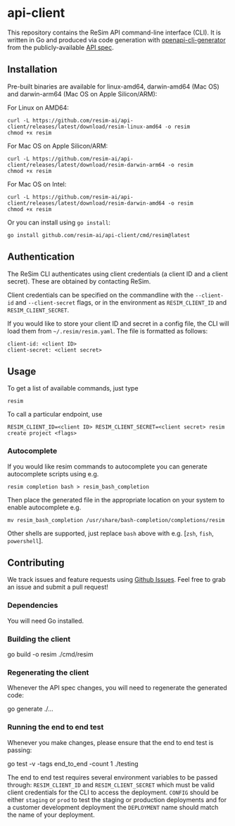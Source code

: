 # api-client
This repository contains the ReSim API command-line interface (CLI).  It is written in Go and produced via code generation with [openapi-cli-generator](https://github.com/danielgtaylor/openapi-cli-generator) from the publicly-available [API spec](https://api.resim.ai).

## Installation

Pre-built binaries are available for linux-amd64, darwin-amd64 (Mac OS) and darwin-arm64 (Mac OS on Apple Silicon/ARM):

For Linux on AMD64:

    curl -L https://github.com/resim-ai/api-client/releases/latest/download/resim-linux-amd64 -o resim
    chmod +x resim

For Mac OS on Apple Silicon/ARM:

    curl -L https://github.com/resim-ai/api-client/releases/latest/download/resim-darwin-arm64 -o resim
    chmod +x resim
    
For Mac OS on Intel:

    curl -L https://github.com/resim-ai/api-client/releases/latest/download/resim-darwin-amd64 -o resim
    chmod +x resim

Or you can install using `go install`:

    go install github.com/resim-ai/api-client/cmd/resim@latest

## Authentication

The ReSim CLI authenticates using client credentials (a client ID and a client secret).  These are obtained by contacting ReSim.  

Client credentials can be specified on the commandline with the `--client-id` and `--client-secret` flags, or in the environment as
`RESIM_CLIENT_ID` and `RESIM_CLIENT_SECRET`.

If you would like to store your client ID and secret in a config file, the CLI will load them from `~/.resim/resim.yaml`.  The file
is formatted as follows:

    client-id: <client ID>
    client-secret: <client secret>

## Usage

To get a list of available commands, just type

    resim

To call a particular endpoint, use

    RESIM_CLIENT_ID=<client ID> RESIM_CLIENT_SECRET=<client secret> resim create project <flags> 

### Autocomplete

If you would like resim commands to autocomplete you can generate autocomplete scripts using e.g.

    resim completion bash > resim_bash_completion

Then place the generated file in the appropriate location on your system to enable autocomplete e.g.

    mv resim_bash_completion /usr/share/bash-completion/completions/resim

Other shells are supported, just replace `bash` above with e.g. [`zsh`, `fish`, `powershell`].

## Contributing

We track issues and feature requests using [Github Issues](https://github.com/resim-ai/api-client/issues).  Feel free to grab an issue and submit a pull request!

### Dependencies

You will need Go installed.

### Building the client

  go build -o resim ./cmd/resim

### Regenerating the client

Whenever the API spec changes, you will need to regenerate the generated code:

  go generate ./...

### Running the end to end test

Whenever you make changes, please ensure that the end to end test is passing:

  go test -v -tags end_to_end -count 1 ./testing

The end to end test requires several environment variables to be passed through: `RESIM_CLIENT_ID` and `RESIM_CLIENT_SECRET` 
which must be valid client credentials for the CLI to access the deployment. `CONFIG` should be either `staging` or `prod` to
test the staging or production deployments and for a customer development deployment the `DEPLOYMENT` name should match
the name of your deployment.
